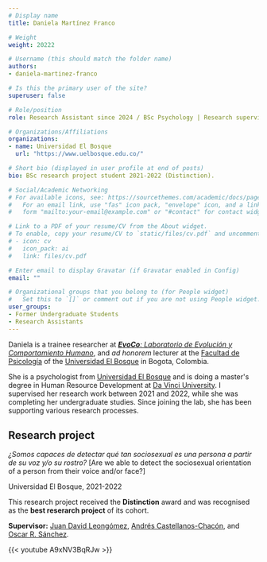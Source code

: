 ```yaml
---
# Display name
title: Daniela Martínez Franco

# Weight
weight: 20222

# Username (this should match the folder name)
authors:
- daniela-martinez-franco

# Is this the primary user of the site?
superuser: false

# Role/position
role: Research Assistant since 2024 / BSc Psychology | Research supervision 2021-2022 (Distinction)

# Organizations/Affiliations
organizations:
- name: Universidad El Bosque
  url: "https://www.uelbosque.edu.co/"

# Short bio (displayed in user profile at end of posts)
bio: BSc research project student 2021-2022 (Distinction).

# Social/Academic Networking
# For available icons, see: https://sourcethemes.com/academic/docs/page-builder/#icons
#   For an email link, use "fas" icon pack, "envelope" icon, and a link in the
#   form "mailto:your-email@example.com" or "#contact" for contact widget.

# Link to a PDF of your resume/CV from the About widget.
# To enable, copy your resume/CV to `static/files/cv.pdf` and uncomment the lines below.
# - icon: cv
#   icon_pack: ai
#   link: files/cv.pdf

# Enter email to display Gravatar (if Gravatar enabled in Config)
email: ""

# Organizational groups that you belong to (for People widget)
#   Set this to `[]` or comment out if you are not using People widget.
user_groups:
- Former Undergraduate Students
- Research Assistants
---
```


Daniela is a trainee researcher at [***EvoCo**: Laboratorio de Evolución y Comportamiento Humano*](/en/team/), and *ad honorem* lecturer at the [Facultad de Psicología](https://www.unbosque.edu.co/psicologia) of the [Universidad El Bosque](https://www.unbosque.edu.co/) in Bogota, Colombia.

She is a psychologist from [Universidad El Bosque](https://www.unbosque.edu.co/) and is doing a master's degree in Human Resource Development at [Da Vinci University](https://udavinci.edu.mx/). I supervised her research work between 2021 and 2022, while she was completing her undergraduate studies. Since joining the lab, she has been supporting various research processes.

## **Research project**  

*¿Somos capaces de detectar qué tan sociosexual es una persona a partir de su voz y/o su rostro?* [Are we able to detect the sociosexual orientation of a person from their voice and/or face?]

Universidad El Bosque, 2021-2022

This research project received the **Distinction** award and was recognised as the **best reserarch project** of its cohort.

**Supervisor:** [Juan David Leongómez](/es/#about), [Andrés Castellanos-Chacón](/es/author/andres-castellanos-chacon/), and [Oscar R. Sánchez](/es/author/oscar-r.-sanchez/).

{{< youtube A9xNV3BqRJw >}}
